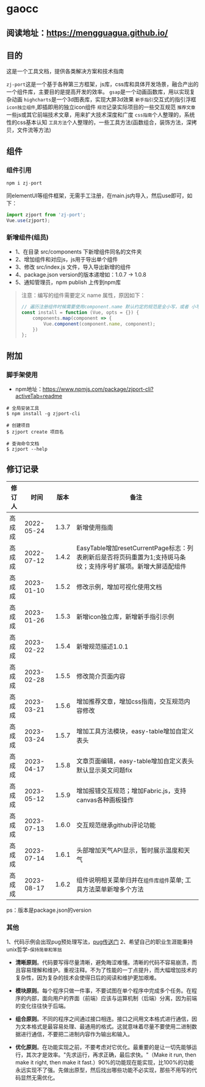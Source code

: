 # gaocc

## 阅读地址：https://mengguagua.github.io/

## 目的
  这是一个工具文档，提供各类解决方案和技术指南

  `zj-port`这是一个基于各种第三方框架，js库，css库和具体开发场景，融合产出的一个组件库，主要目的是提高开发的效率。
  `gsap`是一个动画函数库，用以实现复杂动画
  `highcharts`是一个3d图表库，实现大屏3d效果
  `新手指引`交互式的指引浮框
  `icon独立组件`,即插即用的独立icon组件
  `规范`记录实际项目的一些交互规范
  `推荐文章`一些js或其它前端技术文章，用来扩大技术深度和广度
  `css指南`个人整理的，系统性的css基本认知
  `工具方法`个人整理的，一些工具方法(函数组合，装饰方法，深拷贝，文件流等方法)

  ## 组件
  ### 组件引用

  ```js
  npm i zj-port
  ```
  同elementUI等组件框架，无需手工注册，在main.js内导入，然后use即可，如下：
  ```js
  import zjport from 'zj-port';
  Vue.use(zjport);
  ```

  ### 新增组件(组员)

  - 1、在目录 src/components 下新增组件同名的文件夹
  - 2、增加组件和对应js，js用于导出单个组件
  - 3、修改 src/index.js 文件，导入导出新增的组件
  - 4、package.json version的版本递增如：1.0.7 -> 1.0.8
  - 5、通知管理员，npm publish 上传到npm库

  >注意：编写的组件需要定义 name 属性，原因如下：
  >```js
  >// 遍历注册组件时候需要使用component.name 默认约定的规范是全小写，或者 小写-小写
  >const install = function (Vue, opts = {}) {
  >		components.map(component => {
  >			Vue.component(component.name, component);
  >		})
  >};
  >```

  ## 附加
  ### 脚手架使用
  - npm地址：https://www.npmjs.com/package/zjport-cli?activeTab=readme
  ```shell
  # 全局安装工具
  $ npm install -g zjport-cli
  ```
  ```shell
  # 创建项目
  $ zjport create 项目名
  ```
  ```shell
  # 查询命令文档
  $ zjport --help
  ```

  ## 修订记录

  | 修订人 | 时间       | 版本  | 备注                                                         |
  | ------ | ---------- | ----- | ------------------------------------------------------------ |
  | 高成成 | 2022-05-24 | 1.3.7 | 新增使用指南                                                 |
  | 高成成 | 2022-07-12 | 1.4.2 | EasyTable增加resetCurrentPage标志：列表刷新后是否将页码重置为1;支持斑马条纹；支持序号扩展项。新增大屏适配组件 |
  | 高成成 | 2023-01-10 | 1.5.2 | 修改示例，增加可视化使用文档
  | 高成成 | 2023-01-26 | 1.5.3 | 新增icon独立库，新增新手指引示例
  | 高成成 | 2023-02-22 | 1.5.4 | 新增规范描述1.0.1
  | 高成成 | 2023-02-28 | 1.5.5 | 修改简介页面内容
  | 高成成 | 2023-03-21 | 1.5.6 | 增加推荐文章，增加css指南，交互规范内容修改
  | 高成成 | 2023-03-24 | 1.5.7 | 增加工具方法模块，easy-table增加自定义表头
  | 高成成 | 2023-04-17 | 1.5.8 | 文章页面编辑，easy-table增加自定义表头默认显示英文问题fix
  | 高成成 | 2023-05-12 | 1.5.9 | 增加报错交互规范；增加Fabric.js，支持canvas各种画板操作
  | 高成成 | 2023-07-13 | 1.6.0 | 交互规范继承github评论功能
| 高成成 | 2023-07-14 | 1.6.1 | 头部增加天气API显示，暂时展示温度和天气
| 高成成 | 2023-08-17 | 1.6.2 | 组件说明相关菜单归并在`组件库组件`菜单; 工具方法菜单新增多个方法

  ps：版本是package.json的version
  ### 其他
  1、代码示例会出现pug预处理写法，[pug传送门](https://pugjs.org/api/getting-started.html)
  2、希望自己的职业生涯能秉持unix哲学-`保持简单和笨拙`
  - **清晰原则**。代码要写得尽量清晰，避免晦涩难懂。清晰的代码不容易崩溃，而且容易理解和维护。重视注释。不为了性能的一丁点提升，而大幅增加技术的复杂性，因为复杂的技术会使得日后的阅读和维护更加艰难。

  - **模块原则**。每个程序只做一件事，不要试图在单个程序中完成多个任务。在程序的内部，面向用户的界面（前端）应该与运算机制（后端）分离，因为前端的变化往往快于后端。

  - **组合原则**。不同的程序之间通过接口相连。接口之间用文本格式进行通信，因为文本格式是最容易处理、最通用的格式。这就意味着尽量不要使用二进制数据进行通信，不要把二进制内容作为输出和输入。

  - **优化原则**。在功能实现之前，不要考虑对它优化。最重要的是让一切先能够运行，其次才是效率。"先求运行，再求正确，最后求快。"（Make it run, then make it right, then make it fast.）90%的功能现在能实现，比100%的功能永远实现不了强。先做出原型，然后找出哪些功能不必实现，那些不用写的代码显然无需优化。
